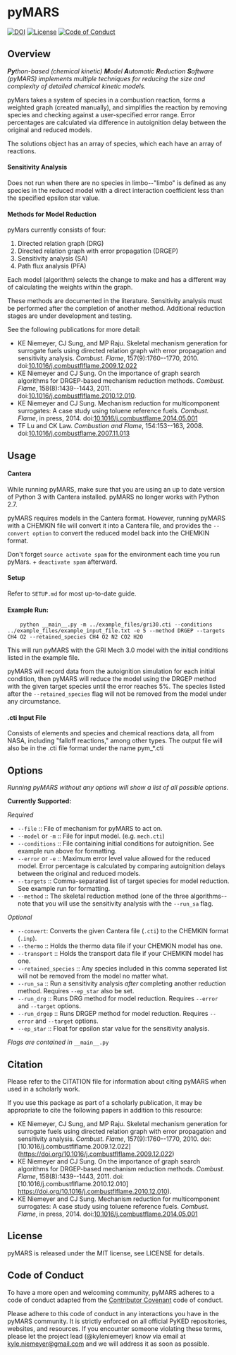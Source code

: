 # pyMARS

[![DOI](https://zenodo.org/badge/51664233.svg)](https://zenodo.org/badge/latestdoi/51664233)
[![License](https://img.shields.io/badge/license-MIT-blue.svg)](https://opensource.org/licenses/MIT)
[![Code of Conduct](https://img.shields.io/badge/code%20of%20conduct-contributor%20covenant-green.svg)](http://contributor-covenant.org/version/1/4/)

## Overview
_**Py**thon-based (chemical kinetic) **M**odel **A**utomatic **R**eduction **S**oftware (pyMARS) implements multiple techniques for reducing the size and complexity of detailed chemical kinetic models._

pyMars takes a system of species in a combustion reaction, forms a weighted graph (created manually), and simplifies the reaction by removing species and checking against a user-specified error range. Error percentages are calculated via difference in autoignition delay between the original and reduced models.

The solutions object has an array of species, which each have an array of reactions.

#### Sensitivity Analysis
Does not run when there are no species in limbo--"limbo" is defined as any species in the reduced model with a direct interaction coefficient less than the specified epsilon star value.

#### Methods for Model Reduction
pyMars currently consists of four:

 1. Directed relation graph (DRG)
 2. Directed relation graph with error propagation (DRGEP)
 3. Sensitivity analysis (SA)
 4. Path flux analysis (PFA)

Each model (algorithm) selects the change to make and has a different way of calculating the weights within the graph.

These methods are documented in the literature. Sensitivity analysis must be performed after the completion of another method. Additional reduction stages are under development and testing.

See the following publications for more detail:

 * KE Niemeyer, CJ Sung, and MP Raju. Skeletal mechanism generation for surrogate fuels using directed relation graph with error propagation and sensitivity analysis. *Combust. Flame*, 157(9):1760--1770, 2010. doi:[10.1016/j.combustflflame.2009.12.022](https://doi.org/10.1016/j.combustflflame.2009.12.022)
 * KE Niemeyer and CJ Sung. On the importance of graph search algorithms for DRGEP-based mechanism reduction methods. *Combust. Flame*, 158(8):1439--1443, 2011. doi:[10.1016/j.combustflflame.2010.12.010](https://doi.org/10.1016/j.combustflflame.2010.12.010).
 * KE Niemeyer and CJ Sung. Mechanism reduction for multicomponent surrogates: A case study using toluene reference fuels. *Combust. Flame*, in press, 2014. doi:[10.1016/j.combustflame.2014.05.001](https://doi.org/10.1016/j.combustflame.2014.05.001)
 * TF Lu and CK Law. *Combustion and Flame*, 154:153--163, 2008. doi:[10.1016/j.combustflame.2007.11.013](https://doi.org/10.1016/j.combustflame.2007.11.013)

## Usage


#### Cantera
While running pyMARS, make sure that you are using an up to date version of Python 3 with Cantera installed. pyMARS no longer works with Python 2.7.

pyMARS requires models in the Cantera format. However, running pyMARS with a CHEMKIN file will convert it into a Cantera file, and provides the `--convert option` to convert the reduced model back into the CHEMKIN format.

Don't forget `source activate spam` for the environment each time you run pyMars. + `deactivate spam` afterward.


#### Setup
Refer to `SETUP.md` for most up-to-date guide.


#### Example Run:

```
    python __main__.py -m ../example_files/gri30.cti --conditions ../example_files/example_input_file.txt -e 5 --method DRGEP --targets CH4 O2 --retained_species CH4 O2 N2 CO2 H2O
```

This will run pyMARS with the GRI Mech 3.0 model with the initial conditions listed in the example file. 

pyMARS will record data from the autoignition simulation for each initial condition, then pyMARS will reduce the model using the DRGEP method with the given target species until the error reaches 5%. The species listed after the `--retained_species` flag will not be removed from the model under any circumstance.

#### .cti Input File
Consists of elements and species and chemical reactions data, all from NASA, including "falloff reactions," among other types.  The output file will also be in the .cti file format under the name pym_*.cti

## Options

_Running pyMARS without any options will show a list of all possible options._
 
**Currently Supported:**

_Required_
  * `--file` :: File of mechanism for pyMARS to act on. 
  * `--model` or `-m` :: File for input model. (e.g. `mech.cti`)
  * `--conditions` :: File containing initial conditions for autoignition. See example run above for formatting.
  * `--error` or `-e` :: Maximum error level value allowed for the reduced model. Error percentage is calculated by comparing autoignition delays between the original and reduced models.
  * `--targets` :: Comma-separated list of target species for model reduction. See example run for formatting.
  * `--method` :: The skeletal reduction method (one of the three algorithms--note that you will use the sensitivity analysis with the `--run_sa` flag. 
  
_Optional_
  * `--convert`: Converts the given Cantera file (`.cti`) to the CHEMKIN format (`.inp`).
  * `--thermo` :: Holds the thermo data file if your CHEMKIN model has one.
  * `--transport` :: Holds the transport data file if your CHEMKIN model has one.
  * `--retained_species` :: Any species included in this comma seperated list will not be removed from the model no matter what.
  * `--run_sa` :: Run a sensitivity analysis _after_ completing another reduction method. Requires `--ep_star` also be set.
  * `--run_drg` :: Runs DRG method for model reduction. Requires `--error` and `--target` options.
  * `--run_drgep` :: Runs DRGEP method for model reduction. Requires `--error` and `--target` options.
  * `--ep_star` :: Float for epsilon star value for the sensitivity analysis.


_Flags are contained in_ `__main__.py`

## Citation

Please refer to the CITATION file for information about citing pyMARS when used in a scholarly work.

If you use this package as part of a scholarly publication, it may be appropriate to cite the following papers in addition to this resource:

 * KE Niemeyer, CJ Sung, and MP Raju. Skeletal mechanism generation for surrogate fuels using directed relation graph with error propagation and sensitivity analysis. *Combust. Flame*, 157(9):1760--1770, 2010. doi:[10.1016/j.combustflflame.2009.12.022]  (https://doi.org/10.1016/j.combustflflame.2009.12.022)
 * KE Niemeyer and CJ Sung. On the importance of graph search algorithms for DRGEP-based mechanism reduction methods. *Combust. Flame*, 158(8):1439--1443, 2011. doi:[10.1016/j.combustflflame.2010.12.010]  https://doi.org/10.1016/j.combustflflame.2010.12.010).
 * KE Niemeyer and CJ Sung. Mechanism reduction for multicomponent surrogates: A case study using toluene reference fuels. *Combust. Flame*, in press, 2014. doi:[10.1016/j.combustflame.2014.05.001](https://doi.org/10.1016/j.combustflame.2014.05.001)

## License

pyMARS is released under the MIT license, see LICENSE for details.

## Code of Conduct

To have a more open and welcoming community, pyMARS adheres to a code of conduct adapted from the [Contributor Covenant](http://contributor-covenant.org) code of conduct.

Please adhere to this code of conduct in any interactions you have in the pyMARS community. It is strictly enforced on all official PyKED repositories, websites, and resources. If you encounter someone violating these terms, please let the project lead (@kyleniemeyer) know via email at <kyle.niemeyer@gmail.com> and we will address it as soon as possible.
